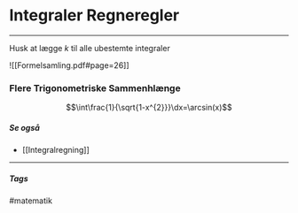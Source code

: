 # Integraler Regneregler
---
Husk at lægge $k$ til alle ubestemte integraler

![[Formelsamling.pdf#page=26]]

### Flere Trigonometriske Sammenhlænge
$$\int\frac{1}{\sqrt{1-x^{2}}}\dx=\arcsin(x)$$


##### Se også
- [[Integralregning]]



---
##### Tags
#matematik 